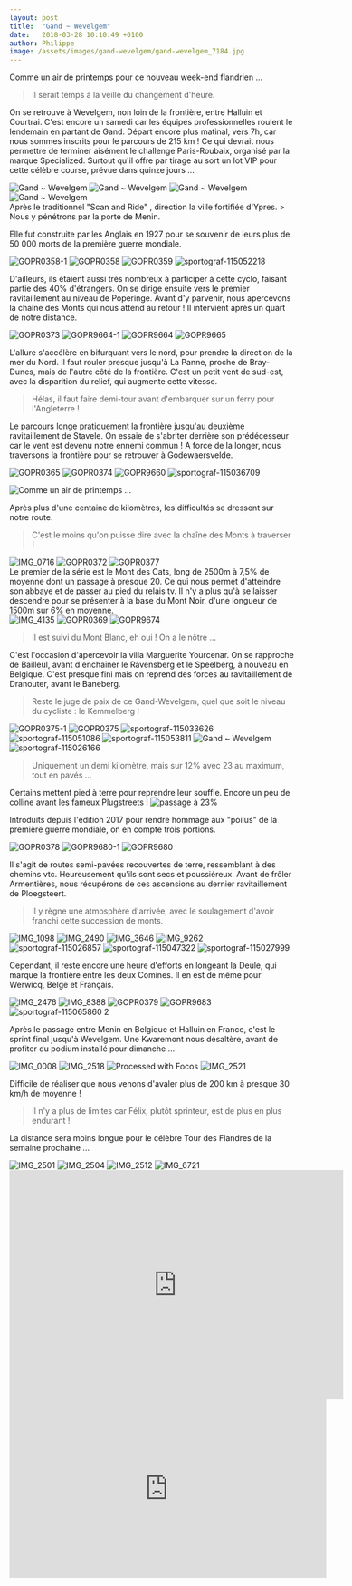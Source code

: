 ```yaml
---
layout: post
title:  "Gand ~ Wevelgem"
date:   2018-03-28 10:10:49 +0100
author: Philippe
image: /assets/images/gand-wevelgem/gand-wevelgem_7184.jpg
---
```

Comme un air de printemps pour ce nouveau week-end flandrien ...
> Il serait temps à la veille du changement d'heure.

On se retrouve à Wevelgem, non loin de la frontière, entre Halluin et Courtrai.
C'est encore un samedi car les équipes professionnelles roulent le lendemain en partant de Gand.
Départ encore plus matinal, vers 7h, car nous sommes inscrits pour le parcours de 215 km !
Ce qui devrait nous permettre de terminer aisément le challenge Paris-Roubaix, organisé par la marque Specialized.
Surtout qu'il offre par tirage au sort un lot VIP pour cette célèbre course, prévue dans quinze jours ...
<div class="gallery-box">
  <div class="gallery">
<img src="/assets/images/gand-wevelgem/gand-wevelgem_7141.jpg" title="Challenge Paris-Roubaix" alt="Gand ~ Wevelgem" >
<img src="/assets/images/gand-wevelgem/gand-wevelgem_7166.jpg" title="ligne de départ" alt="Gand ~ Wevelgem" >
<img src="/assets/images/gand-wevelgem/gand-wevelgem_7185.jpg" title="" alt="Gand ~ Wevelgem" >
<img src="/assets/images/gand-wevelgem/gand-wevelgem_7211.jpg" title="scan and ride" alt="Gand ~ Wevelgem" >
</div>
</div>
Après le traditionnel "Scan and Ride" , direction la ville fortifiée d'Ypres.
> Nous y pénétrons par la porte de Menin.

Elle fut construite par les Anglais en 1927 pour se souvenir de leurs plus de 50 000 morts de la première guerre mondiale.
<div class="gallery-box">
  <div class="gallery">
<img src="/assets/images/gand-wevelgem/gand-wevelgem_7168.jpg" title="" alt="GOPR0358-1" >
<img src="/assets/images/gand-wevelgem/gand-wevelgem_7169.jpg" title="Porte de Menin" alt="GOPR0358" >
<img src="/assets/images/gand-wevelgem/gand-wevelgem_7170.jpg" title="sortie pavée de Ypres" alt="GOPR0359" >
<img src="/assets/images/gand-wevelgem/gand-wevelgem_7214.jpg" title="" alt="sportograf-115052218" >
</div>
</div>

D'ailleurs, ils étaient aussi très nombreux à participer à cette cyclo, faisant partie des 40% d'étrangers.
On se dirige ensuite vers le premier ravitaillement au niveau de Poperinge.
Avant d'y parvenir, nous apercevons la chaîne des Monts qui nous attend au retour !
Il intervient après un quart de notre distance.
<div class="gallery-box">
  <div class="gallery">
<img src="/assets/images/gand-wevelgem/gand-wevelgem_7177.jpg" title="" alt="GOPR0373" >
<img src="/assets/images/gand-wevelgem/gand-wevelgem_7190.jpg" title="" alt="GOPR9664-1" >
<img src="/assets/images/gand-wevelgem/gand-wevelgem_7191.jpg" title="" alt="GOPR9664" >
<img src="/assets/images/gand-wevelgem/gand-wevelgem_7192.jpg" title="" alt="GOPR9665" >
</div>
</div>

L'allure s'accélère en bifurquant vers le nord, pour prendre la direction de la mer du Nord.
Il faut rouler presque jusqu'à La Panne, proche de Bray-Dunes, mais de l'autre côté de la frontière.
C'est un petit vent de sud-est, avec la disparition du relief, qui augmente cette vitesse.
> Hélas, il faut faire demi-tour avant d'embarquer sur un ferry pour l'Angleterre !

Le parcours longe pratiquement la frontière jusqu'au deuxième ravitaillement de Stavele.
On essaie de s'abriter derrière son prédécesseur car le vent est devenu notre ennemi commun !
A force de la longer, nous traversons la frontière pour se retrouver à Godewaersvelde.
<div class="gallery-box">
  <div class="gallery">
<img src="/assets/images/gand-wevelgem/gand-wevelgem_7174.jpg" title="" alt="GOPR0365" >
<img src="/assets/images/gand-wevelgem/gand-wevelgem_7178.jpg" title="Chaîne des Monts" alt="GOPR0374" >
<img src="/assets/images/gand-wevelgem/gand-wevelgem_7189.jpg" title="Vers la mer ..." alt="GOPR9660" >
<img src="/assets/images/gand-wevelgem/gand-wevelgem_7225.jpg" title="... et les moulins " alt="sportograf-115036709" >
</div>
</div>

![Comme un air de printemps ...](/assets/images/gand-wevelgem/gand-wevelgem_7227.jpg)

Après plus d'une centaine de kilomètres, les difficultés se dressent sur notre route.
> C'est le moins qu'on puisse dire avec la chaîne des Monts à traverser !


<div class="gallery-box">
  <div class="gallery">
<img src="/assets/images/gand-wevelgem/gand-wevelgem_7137.jpg" title="" alt="IMG_0716" >
<img src="/assets/images/gand-wevelgem/gand-wevelgem_7176.jpg" title="" alt="GOPR0372" >
<img src="/assets/images/gand-wevelgem/gand-wevelgem_7181.jpg" title="petite côte" alt="GOPR0377" >
</div>
</div>
Le premier de la série est le Mont des Cats, long de 2500m à 7,5% de moyenne dont un passage à presque 20.
Ce qui nous permet d'atteindre son abbaye et de passer au pied du relais tv.
Il n'y a plus qu'à se laisser descendre pour se présenter à la base du Mont Noir, d'une longueur de 1500m sur 6% en moyenne.
<div class="gallery-box">
  <div class="gallery">
<img src="/assets/images/gand-wevelgem/gand-wevelgem_7158.jpg" title="" alt="IMG_4135" >
<img src="/assets/images/gand-wevelgem/gand-wevelgem_7175.jpg" title="Des Flandres !" alt="GOPR0369" >
<img src="/assets/images/gand-wevelgem/gand-wevelgem_7193.jpg" title="Baneberg sinueux !" alt="GOPR9674" >
</div>
</div>

> Il est suivi du Mont Blanc, eh oui ! On a le nôtre ...

C'est l'occasion d'apercevoir la villa Marguerite Yourcenar.
On se rapproche de Bailleul, avant d'enchaîner le Ravensberg et le Speelberg, à nouveau en Belgique.
C'est presque fini mais on reprend des forces au ravitaillement de Dranouter, avant le Baneberg.
> Reste le juge de paix de ce Gand-Wevelgem, quel que soit le niveau du cycliste : le   Kemmelberg !


<div class="gallery-box">
  <div class="gallery">
<img src="/assets/images/gand-wevelgem/gand-wevelgem_7179.jpg" title="des pavés à 12 %" alt="GOPR0375-1" >
<img src="/assets/images/gand-wevelgem/gand-wevelgem_7180.jpg" title="Au pied du Kemmelberg" alt="GOPR0375" >
<img src="/assets/images/gand-wevelgem/gand-wevelgem_7216.jpg" title="Fin de la douleur" alt="sportograf-115033626" >
<img src="/assets/images/gand-wevelgem/gand-wevelgem_7217.jpg" title="Presque au sommet !" alt="sportograf-115051086" >
<img src="/assets/images/gand-wevelgem/gand-wevelgem_7218.jpg" title=""L"ange" au sommet" alt="sportograf-115053811" >
<img src="/assets/images/gand-wevelgem/gand-wevelgem_7219.jpg" title="passage à 23%" alt="Gand ~ Wevelgem" >
<img src="/assets/images/gand-wevelgem/gand-wevelgem_7220.jpg" title="ascension naturelle !" alt="sportograf-115026166" >
</div>
</div>

> Uniquement un demi kilomètre, mais sur 12% avec 23 au maximum, tout en pavés ...

Certains mettent pied à terre pour reprendre leur souffle.
Encore un peu de colline avant les fameux Plugstreets !
![passage à 23%](/assets/images/gand-wevelgem/gand-wevelgem_7219.jpg)

Introduits depuis l'édition 2017 pour rendre hommage aux "poilus" de la première guerre mondiale, on en compte trois portions.
<div class="gallery-box">
  <div class="gallery">
<img src="/assets/images/gand-wevelgem/gand-wevelgem_7183.jpg" title="" alt="GOPR0378" >
<img src="/assets/images/gand-wevelgem/gand-wevelgem_7194.jpg" title="revêtement hybride !" alt="GOPR9680-1" >
<img src="/assets/images/gand-wevelgem/gand-wevelgem_7195.jpg" title="Plugstreet identifié ..." alt="GOPR9680" >
</div>
</div>

Il s'agit de routes semi-pavées recouvertes de terre, ressemblant à des chemins vtc.
Heureusement qu'ils sont secs et poussiéreux.
Avant de frôler Armentières, nous récupérons de ces ascensions au dernier ravitaillement de Ploegsteert.
> Il y règne une atmosphère d'arrivée, avec le soulagement d'avoir franchi cette succession de monts.


<div class="gallery-box">
  <div class="gallery">
<img src="/assets/images/gand-wevelgem/gand-wevelgem_7138.jpg" title="Repos des montures ..." alt="IMG_1098" >
<img src="/assets/images/gand-wevelgem/gand-wevelgem_7143.jpg" title="" alt="IMG_2490" >
<img src="/assets/images/gand-wevelgem/gand-wevelgem_7157.jpg" title="dernier ravito" alt="IMG_3646" >
<img src="/assets/images/gand-wevelgem/gand-wevelgem_7163.jpg" title="Pas de temps à perdre !" alt="IMG_9262" >
<img src="/assets/images/gand-wevelgem/gand-wevelgem_7221.jpg" title="Ravitaillement en vue" alt="sportograf-115026857" >
<img src="/assets/images/gand-wevelgem/gand-wevelgem_7222.jpg" title="" alt="sportograf-115047322" >
<img src="/assets/images/gand-wevelgem/gand-wevelgem_7226.jpg" title="Ploegsteert Memorial to the missing (14-18)" alt="sportograf-115027999" >
</div>
</div>

Cependant, il reste encore une heure d'efforts en longeant la Deule, qui marque la frontière entre les deux Comines.
Il en est de même pour Werwicq, Belge et Français.
<div class="gallery-box">
  <div class="gallery">
<img src="/assets/images/gand-wevelgem/gand-wevelgem_7140.jpg" title="" alt="IMG_2476" >
<img src="/assets/images/gand-wevelgem/gand-wevelgem_7162.jpg" title="Bonne réhydratation !" alt="IMG_8388" >
<img src="/assets/images/gand-wevelgem/gand-wevelgem_7184.jpg" title="arrivée ensoleillée" alt="GOPR0379" >
<img src="/assets/images/gand-wevelgem/gand-wevelgem_7196.jpg" title="le long de La Deule ..." alt="GOPR9683" >
<img src="/assets/images/gand-wevelgem/gand-wevelgem_7224.jpg" title="" alt="sportograf-115065860 2" >
</div>
</div>

Après le passage entre Menin en Belgique et Halluin en France, c'est le sprint final jusqu'à Wevelgem.
Une Kwaremont nous désaltère, avant de profiter du podium installé pour dimanche ...
<div class="gallery-box">
  <div class="gallery">
<img src="/assets/images/gand-wevelgem/gand-wevelgem_7136.jpg" title="" alt="IMG_0008" >
<img src="/assets/images/gand-wevelgem/gand-wevelgem_7151.jpg" title="... et des twomoulins" alt="IMG_2518" >
<img src="/assets/images/gand-wevelgem/gand-wevelgem_7156.jpg" title="podium des pros ..." alt="Processed with Focos" >
<img src="/assets/images/gand-wevelgem/gand-wevelgem_7154.jpg" title="220 km dans les jambes !" alt="IMG_2521" >
</div>
</div>

Difficile de réaliser que nous venons d'avaler plus de 200 km à presque 30 km/h de moyenne !
> Il n'y a plus de limites car Félix, plutôt sprinteur, est de plus en plus endurant !

La distance sera moins longue pour le célèbre Tour des Flandres de la semaine prochaine ...
<div class="gallery-box">
  <div class="gallery">
<img src="/assets/images/gand-wevelgem/gand-wevelgem_7146.jpg" title="" alt="IMG_2501" >
<img src="/assets/images/gand-wevelgem/gand-wevelgem_7147.jpg" title="" alt="IMG_2504" >
<img src="/assets/images/gand-wevelgem/gand-wevelgem_7148.jpg" title="Novo Nordisk sur Gand-Wevelgem" alt="IMG_2512" >
<img src="/assets/images/gand-wevelgem/gand-wevelgem_7160.jpg" title="" alt="IMG_6721" >
</div>
</div>

<center><iframe src="https://www.strava.com/activities/1469237767/embed/f225a39e1c6a131f67b044162e89c6786032ec64" width="590" height="405" frameborder="0" scrolling="no"></iframe><iframe src="https://www.youtube.com/embed/RV0wtAU-_5I" width="560" height="315" frameborder="0" allowfullscreen="allowfullscreen"></iframe></center>